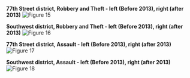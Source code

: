**77th Street district, Robbery and Theft - left (Before 2013), right (after 2013)**
![Figure 15](https://github.com/dariazhuk357/Capstone_Project_1/blob/master/Images/77th%20Robbery%20Pie.png)

**Southwest district, Robbery and Theft - left (Before 2013), right (after 2013)**
![Figure 16](https://github.com/dariazhuk357/Capstone_Project_1/blob/master/Images/Southwest%20Robbery%20Pie.png)


**77th Street district, Assault - left (Before 2013), right (after 2013)**
![Figure 17](https://github.com/dariazhuk357/Capstone_Project_1/blob/master/Images/77th%20Assault%20Pie%20.png)

**Southwest district, Assault - left (Before 2013), right (after 2013)**
![Figure 18](https://github.com/dariazhuk357/Capstone_Project_1/blob/master/Images/Southwest%20Assault%20Pie%20.png) 
